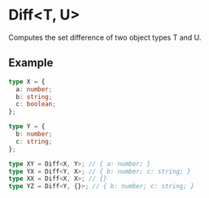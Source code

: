 # Diff<T, U>

Computes the set difference of two object types T and U.

## Example
```ts
type X = {
  a: number;
  b: string;
  c: boolean;
};

type Y = {
  b: number;
  c: string;
};

type XY = Diff<X, Y>; // { a: number; }
type YX = Diff<Y, X>; // { b: number; c: string; }
type XX = Diff<X, X>; // {}
type YZ = Diff<Y, {}>; // { b: number; c: string; }
```

